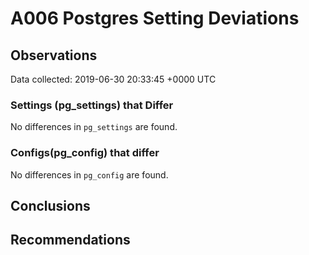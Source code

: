 # A006 Postgres Setting Deviations #

## Observations ##
Data collected: 2019-06-30 20:33:45 +0000 UTC  

### Settings (pg_settings) that Differ ###

No differences in `pg_settings` are found.

### Configs(pg_config) that differ ###

No differences in `pg_config` are found.



## Conclusions ##


## Recommendations ##

